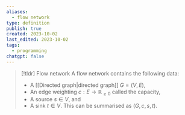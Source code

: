```yaml
---
aliases:
  - flow network
type: definition
publish: true
created: 2023-10-02
last_edited: 2023-10-02
tags:
  - programming
chatgpt: false
---
```

>[!tldr] Flow network
>A flow network contains the following data:
>- A [[Directed graph|directed graph]] $G = (V,E)$,
>- An edge weighting $c: E \rightarrow \mathbb{R}_{\geq0}$ called the capacity,
>- A source $s \in V$, and
>- A sink $t \in V$.
>This can be summarised as $(G, c, s, t)$.